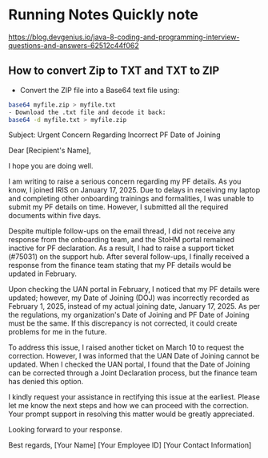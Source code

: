 # Running Notes Quickly note
https://blog.devgenius.io/java-8-coding-and-programming-interview-questions-and-answers-62512c44f062

## How to convert Zip to TXT and TXT to ZIP
- Convert the ZIP file into a Base64 text file using:
```sh
base64 myfile.zip > myfile.txt
- Download the .txt file and decode it back:
base64 -d myfile.txt > myfile.zip
```

Subject: Urgent Concern Regarding Incorrect PF Date of Joining

Dear [Recipient's Name],

I hope you are doing well.

I am writing to raise a serious concern regarding my PF details. As you know, I joined IRIS on January 17, 2025. Due to delays in receiving my laptop and completing other onboarding trainings and formalities, I was unable to submit my PF details on time. However, I submitted all the required documents within five days.

Despite multiple follow-ups on the email thread, I did not receive any response from the onboarding team, and the StoHM portal remained inactive for PF declaration. As a result, I had to raise a support ticket (#75031) on the support hub. After several follow-ups, I finally received a response from the finance team stating that my PF details would be updated in February.

Upon checking the UAN portal in February, I noticed that my PF details were updated; however, my Date of Joining (DOJ) was incorrectly recorded as February 1, 2025, instead of my actual joining date, January 17, 2025. As per the regulations, my organization's Date of Joining and PF Date of Joining must be the same. If this discrepancy is not corrected, it could create problems for me in the future.

To address this issue, I raised another ticket on March 10 to request the correction. However, I was informed that the UAN Date of Joining cannot be updated. When I checked the UAN portal, I found that the Date of Joining can be corrected through a Joint Declaration process, but the finance team has denied this option.

I kindly request your assistance in rectifying this issue at the earliest. Please let me know the next steps and how we can proceed with the correction. Your prompt support in resolving this matter would be greatly appreciated.

Looking forward to your response.

Best regards,
[Your Name]
[Your Employee ID]
[Your Contact Information]
